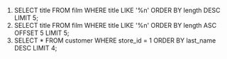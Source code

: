 1. SELECT title FROM film WHERE title LIKE '%n' ORDER BY length DESC LIMIT 5;
2. SELECT title FROM film WHERE title LIKE '%n' ORDER BY length ASC OFFSET 5 LIMIT 5;
3. SELECT * FROM customer WHERE store_id = 1 ORDER BY last_name DESC LIMIT 4;
